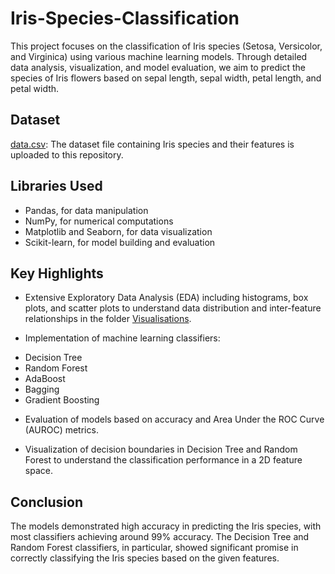 # Iris-Species-Classification
This project focuses on the classification of Iris species (Setosa, Versicolor, and Virginica) using various machine learning models. Through detailed data analysis, visualization, and model evaluation, we aim to predict the species of Iris flowers based on sepal length, sepal width, petal length, and petal width.

## Dataset
[data.csv](https://github.com/Beh-naz/Iris-Species-Classification/blob/main/data.csv): The dataset file containing Iris species and their features is uploaded to this repository.

## Libraries Used

* Pandas, for data manipulation
* NumPy, for numerical computations
* Matplotlib and Seaborn, for data visualization
* Scikit-learn, for model building and evaluation

## Key Highlights

* Extensive Exploratory Data Analysis (EDA) including histograms, box plots, and scatter plots to understand data distribution and inter-feature relationships in the folder [Visualisations](https://github.com/Beh-naz/Iris-Species-Classification/tree/main/Visualisations).

* Implementation of machine learning classifiers:
- Decision Tree
- Random Forest
- AdaBoost
- Bagging
- Gradient Boosting

* Evaluation of models based on accuracy and Area Under the ROC Curve (AUROC) metrics.
  
* Visualization of decision boundaries in Decision Tree and Random Forest to understand the classification performance in a 2D feature space.

## Conclusion 

The models demonstrated high accuracy in predicting the Iris species, with most classifiers achieving around 99% accuracy. The Decision Tree and Random Forest classifiers, in particular, showed significant promise in correctly classifying the Iris species based on the given features.
